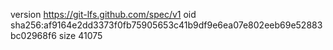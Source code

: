 version https://git-lfs.github.com/spec/v1
oid sha256:af9164e2dd3373f0fb75905653c41b9df9e6ea07e802eeb69e52883bc02968f6
size 41075
